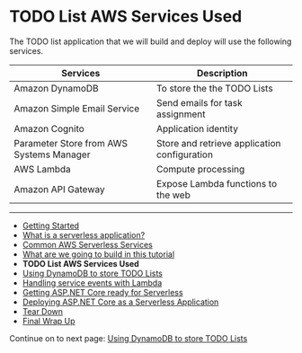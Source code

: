 # TODO List AWS Services Used

The TODO list application that we will build and deploy will use the following services.

| Services | Description |
|-|-|
| Amazon DynamoDB | To store the the TODO Lists |
| Amazon Simple Email Service | Send emails for task assignment |
| Amazon Cognito | Application identity |
| Parameter Store from AWS Systems Manager | Store and retrieve application configuration |
| AWS Lambda | Compute processing |
| Amazon API Gateway | Expose Lambda functions to the web |

<!-- Generated Navigation -->
---

* [Getting Started](./GettingStarted.md)
* [What is a serverless application?](./WhatIsServerless.md)
* [Common AWS Serverless Services](./CommonServerlessServices.md)
* [What are we going to build in this tutorial](./WhatAreWeBuilding.md)
* **TODO List AWS Services Used**
* [Using DynamoDB to store TODO Lists](./DynamoDBModule/WhatIsDynamoDB.md)
* [Handling service events with Lambda](./StreamProcessing/ServiceEvents.md)
* [Getting ASP.NET Core ready for Serverless](./ASP.NETCoreFrontend/TheFrontend.md)
* [Deploying ASP.NET Core as a Serverless Application](./DeployingFrontend/DeployingFrontend.md)
* [Tear Down](./TearDown.md)
* [Final Wrap Up](./FinalWrapup.md)

Continue on to next page: [Using DynamoDB to store TODO Lists](./DynamoDBModule/WhatIsDynamoDB.md)

